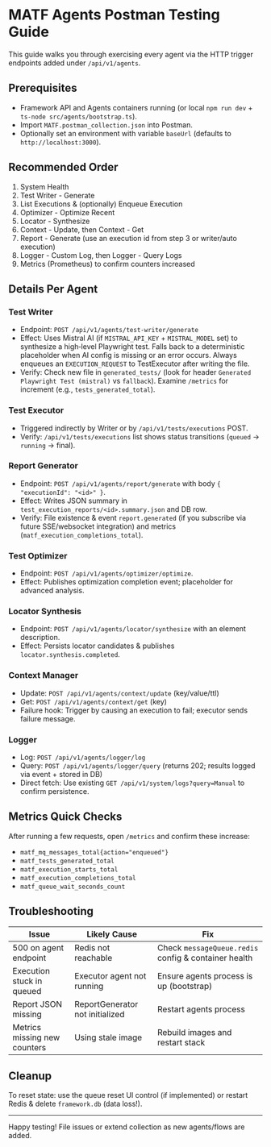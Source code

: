 # MATF Agents Postman Testing Guide

This guide walks you through exercising every agent via the HTTP trigger endpoints added under `/api/v1/agents`.

## Prerequisites
- Framework API and Agents containers running (or local `npm run dev` + `ts-node src/agents/bootstrap.ts`).
- Import `MATF.postman_collection.json` into Postman.
- Optionally set an environment with variable `baseUrl` (defaults to `http://localhost:3000`).

## Recommended Order
1. System Health
2. Test Writer - Generate
3. List Executions & (optionally) Enqueue Execution
4. Optimizer - Optimize Recent
5. Locator - Synthesize
6. Context - Update, then Context - Get
7. Report - Generate (use an execution id from step 3 or writer/auto execution)
8. Logger - Custom Log, then Logger - Query Logs
9. Metrics (Prometheus) to confirm counters increased

## Details Per Agent
### Test Writer
- Endpoint: `POST /api/v1/agents/test-writer/generate`
- Effect: Uses Mistral AI (if `MISTRAL_API_KEY` + `MISTRAL_MODEL` set) to synthesize a high‑level Playwright test. Falls back to a deterministic placeholder when AI config is missing or an error occurs. Always enqueues an `EXECUTION_REQUEST` to TestExecutor after writing the file.
- Verify: Check new file in `generated_tests/` (look for header `Generated Playwright Test (mistral)` vs `fallback`). Examine `/metrics` for increment (e.g., `tests_generated_total`).

### Test Executor
- Triggered indirectly by Writer or by `/api/v1/tests/executions` POST.
- Verify: `/api/v1/tests/executions` list shows status transitions (`queued` -> `running` -> final).

### Report Generator
- Endpoint: `POST /api/v1/agents/report/generate` with body `{ "executionId": "<id>" }`.
- Effect: Writes JSON summary in `test_execution_reports/<id>.summary.json` and DB row.
- Verify: File existence & event `report.generated` (if you subscribe via future SSE/websocket integration) and metrics (`matf_execution_completions_total`).

### Test Optimizer
- Endpoint: `POST /api/v1/agents/optimizer/optimize`.
- Effect: Publishes optimization completion event; placeholder for advanced analysis.

### Locator Synthesis
- Endpoint: `POST /api/v1/agents/locator/synthesize` with an element description.
- Effect: Persists locator candidates & publishes `locator.synthesis.completed`.

### Context Manager
- Update: `POST /api/v1/agents/context/update` (key/value/ttl)
- Get: `POST /api/v1/agents/context/get` (key)
- Failure hook: Trigger by causing an execution to fail; executor sends failure message.

### Logger
- Log: `POST /api/v1/agents/logger/log`
- Query: `POST /api/v1/agents/logger/query` (returns 202; results logged via event + stored in DB)
- Direct fetch: Use existing `GET /api/v1/system/logs?query=Manual` to confirm persistence.

## Metrics Quick Checks
After running a few requests, open `/metrics` and confirm these increase:
- `matf_mq_messages_total{action="enqueued"}`
- `matf_tests_generated_total`
- `matf_execution_starts_total`
- `matf_execution_completions_total`
- `matf_queue_wait_seconds_count`

## Troubleshooting
| Issue | Likely Cause | Fix |
|-------|--------------|-----|
| 500 on agent endpoint | Redis not reachable | Check `messageQueue.redis` config & container health |
| Execution stuck in queued | Executor agent not running | Ensure agents process is up (bootstrap) |
| Report JSON missing | ReportGenerator not initialized | Restart agents process |
| Metrics missing new counters | Using stale image | Rebuild images and restart stack |

## Cleanup
To reset state: use the queue reset UI control (if implemented) or restart Redis & delete `framework.db` (data loss!).

---
Happy testing! File issues or extend collection as new agents/flows are added.
